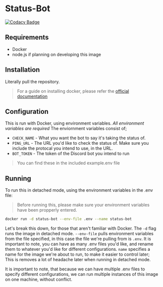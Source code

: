 # Status-Bot

[![Codacy Badge](https://api.codacy.com/project/badge/Grade/b60512c7a77f4f6caae8640a73932302)](https://www.codacy.com/app/Thedude7054/status-discord-bot?utm_source=github.com&amp;utm_medium=referral&amp;utm_content=Thedude7054/status-discord-bot&amp;utm_campaign=Badge_Grade)

## Requirements

- Docker
- node.js if planning on developing this image

## Installation

Literally pull the repository.
> For a guide on installing docker, please refer the [official documentation](https://docs.docker.com/docker-for-windows/install/)

## Configuration

This is run with Docker, using environment variables. *All environment variables are required*
The enviornment variables consist of;
* ```CHECK_NAME``` - What you want the bot to say it's taking the status of.
* ```PING_URL``` - The URL you'd like to check the status of. Make sure you include the protocal you intend to use, in the URL.
* ```BOT_TOKEN``` - The token of the Discord bot you intend to run

> You can find these in the included example.env file

## Running

To run this in detached mode, using the environment variables in the .env file: 
> Before running this, please make sure your environment variables have been propperly entered.
```bash
docker run -d status-bot --env-file .env --name status-bot
```
Let's break this down, for those that aren't familiar with Docker. The ```-d``` flag runs the image in detached mode. ```--env-file``` pulls environment variables from the file specified, in this case the file we're pulling from is ```.env```. It is important to note, you can have as many .env files you'd like, and rename them to whatever you'd like for different configurations. ```name``` specifies a name for the image we're about to run, to make it easier to control later; This is removes a lot of headache later when running in detached mode.

It is important to note, that because we can have multiple .env files to specify different configurations, we can run multiple instances of this image on one machine, without conflict.